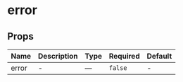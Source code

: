 # error

## Props

<!-- @vuese:error:props:start -->
|Name|Description|Type|Required|Default|
|---|---|---|---|---|
|error|-|—|`false`|-|

<!-- @vuese:error:props:end -->


